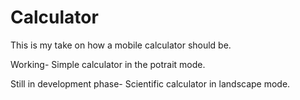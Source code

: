 # Calculator

This is my take on how a mobile calculator should be.

Working- Simple calculator in the potrait mode.

Still in development phase- Scientific calculator in landscape mode.
